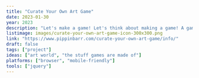 ```yaml
---
title: "Curate Your Own Art Game"
date: 2023-01-30
year: 2023
description: "Let's make a game! Let's think about making a game! A game about making games! Let's play a Choose Your Own Adventure about making a game about games where you're me! I'm not confused! Neither are we!"
listimage: images/curate-your-own-art-game-icon-300x300.png
link: "https://www.pippinbarr.com/curate-your-own-art-game/info/"
draft: false
tags: ["project"]
ideas: ["art world", "the stuff games are made of"]
platforms: ["browser", "mobile-friendly"]
tools: ["jquery"]
---
```

